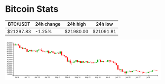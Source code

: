 # Bitcoin Stats

BTC/USDT|24h change|24h high|24h low|
|---|---|---|---|
|$21297.83|-1.25%|$21980.00|$21091.81|

<img src="./chart.svg">
